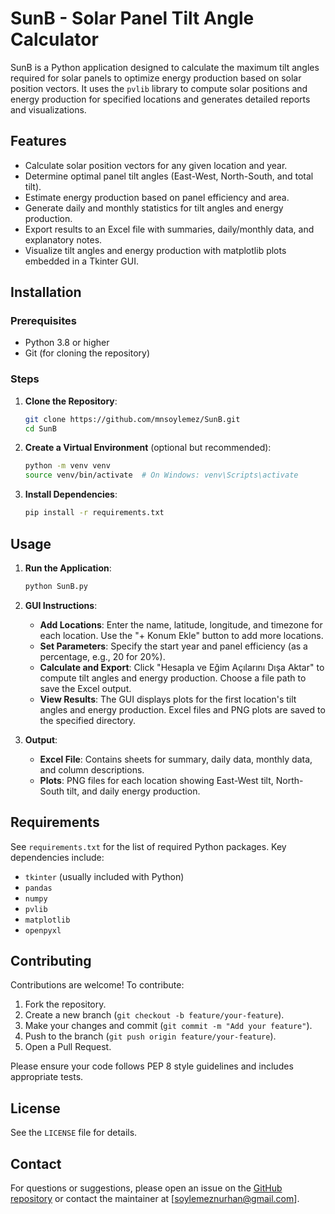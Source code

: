 # SunB - Solar Panel Tilt Angle Calculator

SunB is a Python application designed to calculate the maximum tilt angles required for solar panels to optimize energy production based on solar position vectors. It uses the `pvlib` library to compute solar positions and energy production for specified locations and generates detailed reports and visualizations.

## Features
- Calculate solar position vectors for any given location and year.
- Determine optimal panel tilt angles (East-West, North-South, and total tilt).
- Estimate energy production based on panel efficiency and area.
- Generate daily and monthly statistics for tilt angles and energy production.
- Export results to an Excel file with summaries, daily/monthly data, and explanatory notes.
- Visualize tilt angles and energy production with matplotlib plots embedded in a Tkinter GUI.

## Installation

### Prerequisites
- Python 3.8 or higher
- Git (for cloning the repository)

### Steps
1. **Clone the Repository**:
   ```bash
   git clone https://github.com/mnsoylemez/SunB.git
   cd SunB
   ```

2. **Create a Virtual Environment** (optional but recommended):
   ```bash
   python -m venv venv
   source venv/bin/activate  # On Windows: venv\Scripts\activate
   ```

3. **Install Dependencies**:
   ```bash
   pip install -r requirements.txt
   ```

## Usage
1. **Run the Application**:
   ```bash
   python SunB.py
   ```

2. **GUI Instructions**:
   - **Add Locations**: Enter the name, latitude, longitude, and timezone for each location. Use the "+ Konum Ekle" button to add more locations.
   - **Set Parameters**: Specify the start year and panel efficiency (as a percentage, e.g., 20 for 20%).
   - **Calculate and Export**: Click "Hesapla ve Eğim Açılarını Dışa Aktar" to compute tilt angles and energy production. Choose a file path to save the Excel output.
   - **View Results**: The GUI displays plots for the first location's tilt angles and energy production. Excel files and PNG plots are saved to the specified directory.

3. **Output**:
   - **Excel File**: Contains sheets for summary, daily data, monthly data, and column descriptions.
   - **Plots**: PNG files for each location showing East-West tilt, North-South tilt, and daily energy production.

## Requirements
See `requirements.txt` for the list of required Python packages. Key dependencies include:
- `tkinter` (usually included with Python)
- `pandas`
- `numpy`
- `pvlib`
- `matplotlib`
- `openpyxl`

## Contributing
Contributions are welcome! To contribute:
1. Fork the repository.
2. Create a new branch (`git checkout -b feature/your-feature`).
3. Make your changes and commit (`git commit -m "Add your feature"`).
4. Push to the branch (`git push origin feature/your-feature`).
5. Open a Pull Request.

Please ensure your code follows PEP 8 style guidelines and includes appropriate tests.

## License
See the `LICENSE` file for details.

## Contact
For questions or suggestions, please open an issue on the [GitHub repository](https://github.com/mnsoylemez/SunB) or contact the maintainer at [soylemeznurhan@gmail.com].
